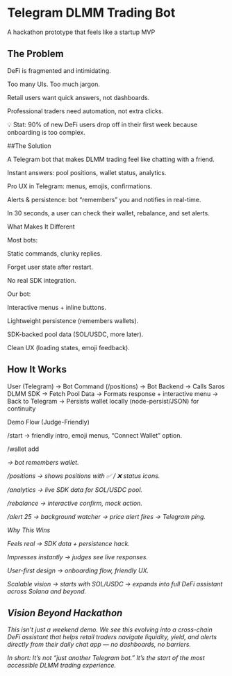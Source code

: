 # Telegram DLMM Trading Bot

A hackathon prototype that feels like a startup MVP

## The Problem

DeFi is fragmented and intimidating.

Too many UIs. Too much jargon.

Retail users want quick answers, not dashboards.

Professional traders need automation, not extra clicks.

💡 Stat: 90% of new DeFi users drop off in their first week because onboarding is too complex.

##The Solution

A Telegram bot that makes DLMM trading feel like chatting with a friend.

Instant answers: pool positions, wallet status, analytics.

Pro UX in Telegram: menus, emojis, confirmations.

Alerts & persistence: bot “remembers” you and notifies in real-time.

In 30 seconds, a user can check their wallet, rebalance, and set alerts.

What Makes It Different

Most bots:

Static commands, clunky replies.

Forget user state after restart.

No real SDK integration.

Our bot:

Interactive menus + inline buttons.

Lightweight persistence (remembers wallets).

SDK-backed pool data (SOL/USDC, more later).

Clean UX (loading states, emoji feedback).

## How It Works
User (Telegram) → Bot Command (/positions) → Bot Backend
→ Calls Saros DLMM SDK → Fetch Pool Data
→ Formats response + interactive menu → Back to Telegram
→ Persists wallet locally (node-persist/JSON) for continuity

Demo Flow (Judge-Friendly)

/start → friendly intro, emoji menus, “Connect Wallet” option.

/wallet add <address> → bot remembers wallet.

/positions → shows positions with ✅ / ❌ status icons.

/analytics → live SDK data for SOL/USDC pool.

/rebalance → interactive confirm, mock action.

/alert 25 → background watcher → price alert fires → Telegram ping.

Why This Wins

Feels real → SDK data + persistence hack.

Impresses instantly → judges see live responses.

User-first design → onboarding flow, friendly UX.

Scalable vision → starts with SOL/USDC → expands into full DeFi assistant across Solana and beyond.

## Vision Beyond Hackathon

This isn’t just a weekend demo.
We see this evolving into a cross-chain DeFi assistant that helps retail traders navigate liquidity, yield, and alerts directly from their daily chat app — no dashboards, no barriers.

In short: It’s not “just another Telegram bot.”
It’s the start of the most accessible DLMM trading experience.